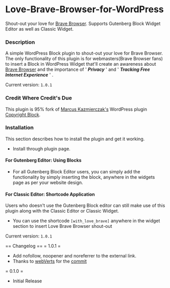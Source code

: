 # Love-Brave-Browser-for-WordPress
Shout-out your love for [Brave Browser](https://brave.com). Supports Gutenberg Block Widget Editor as well as Classic Widget.

### Description ###

A simple WordPress Block plugin to shout-out your love for Brave Browser. The only functionality of this plugin is for webmasters(Brave Browser fans) to insert a Block in WordPress Widget that'll create an awareness about [Brave Browser](https://brave.com) and the importance of ' ***Privacy*** ' and ' ***Tracking Free Internet Experience*** ' .

Current version: `1.0.1`

### Credit Where Credit's Due  ###

This plugin is 95% fork of [Marcus Kazmierczak's](https://profiles.wordpress.org/mkaz/) WordPress plugin [Copyright Block](https://wordpress.org/plugins/copyright-block/). 

### Installation ###
This section describes how to install the plugin and get it working.

- Install through plugin page.

#### For Gutenberg Editor: Using Blocks ####
- For all Gutenberg Block Editor users, you can simply add the functionality by simply inserting the block, anywhere in the widgets page as per your website design.

#### For Classic Editor: Shortcode Application ####
Users who doesn't use the Gutenberg Block editor can still make use of this plugin along with the Classic Editor or Classic Widget.
- You can use the shortcode `[with_love_brave]` anywhere in the widget section to insert Love Brave Browser shout-out

Current version: `1.0.1`

== Changelog ==
= 1.0.1 =
* Add nofollow, noopener and noreferrer to the external link.
* Thanks to [webVerts](https://fame.authifyweb.com/user/na1) for the [commit](https://github.com/alanjacobmathew/love-brave-browser-for-WordPress/pull/7/commits/eb2cfd29ab28c3566a13e1cb855f96c987996f16)

= 0.1.0 =
* Initial Release
